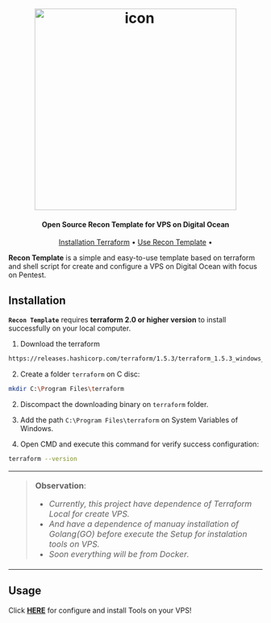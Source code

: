 <h1 align="center">
<a href="icon"><img src="static/icon.png" alt="icon" height="400px"></a>
</h1>

<h4 align="center">Open Source Recon Template for VPS on Digital Ocean </h4>

<p align="center">
  <a href="#installation">Installation Terraform</a> •
  <a href="#usage">Use Recon Template</a> •

**Recon Template** is a simple and easy-to-use template based on terraform and shell script for create and configure a VPS on Digital Ocean with focus on Pentest.

</p>

## Installation

**`Recon Template`** requires **terraform 2.0 or higher version** to install successfully on your local computer.

1. Download the terraform

```sh
https://releases.hashicorp.com/terraform/1.5.3/terraform_1.5.3_windows_amd64.zip
```

2. Create a folder `terraform` on C disc:

```sh
mkdir C:\Program Files\terraform
```

2. Discompact the downloading binary on `terraform` folder.

3. Add the path `C:\Program Files\terraform` on System Variables of Windows.

4. Open CMD and execute this command for verify success configuration:

```sh
terraform --version
```

<table>
<tr>
<td>  

> **Observation**:
> - *Currently, this project have dependence of Terraform Local for create VPS.*
> - *And have a dependence of manuay installation of Golang(GO) before execute the Setup for instalation tools on VPS.*
> - *Soon everything will be from Docker.*

</table>
</tr>
</td> 

## Usage

Click **[HERE]([https://github.com/cunha/resto/do/caminho](https://github.com/cunhaDev/go-tools))** for configure and install Tools on your VPS!
